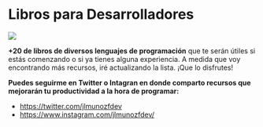 # Libros para Desarrolladores
![](https://cdn-icons-png.flaticon.com/128/3655/3655586.png)

**+20 de libros de diversos lenguajes de programación** que te serán útiles si estás comenzando o si ya tienes alguna experiencia. A medida que voy encontrando más recursos, iré actualizando la lista. ¡Que lo disfrutes!

**Puedes seguirme en Twitter o Intagran en donde comparto recursos que mejorarán tu productividad a la hora de programar:**
+ https://twitter.com/jlmunozfdev
+ https://www.instagram.com/jlmunozfdev/

